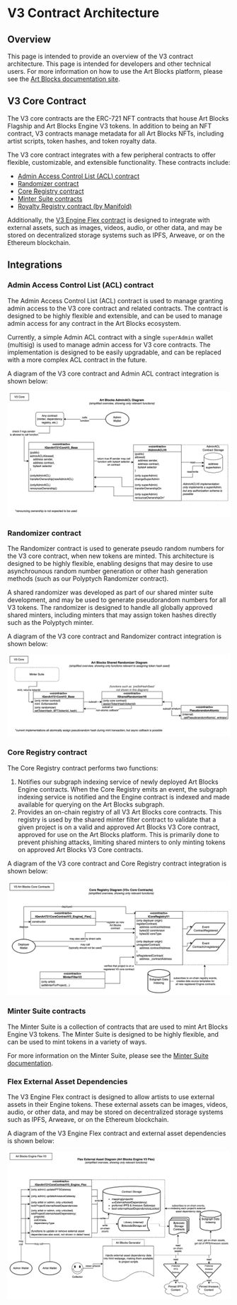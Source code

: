 # V3 Contract Architecture

## Overview

This page is intended to provide an overview of the V3 contract architecture. This page is intended for developers and other technical users. For more information on how to use the Art Blocks platform, please see the [Art Blocks documentation site](https://docs.artblocks.io/).

## V3 Core Contract

The V3 core contracts are the ERC-721 NFT contracts that house Art Blocks Flagship and Art Blocks Engine V3 tokens. In addition to being an NFT contract, V3 contracts manage metadata for all Art Blocks NFTs, including artist scripts, token hashes, and token royalty data.

The V3 core contract integrates with a few peripheral contracts to offer flexible, customizable, and extensible functionality. These contracts include:

- [Admin Access Control List (ACL) contract](#admin-access-control-list-acl-contract)
- [Randomizer contract](#randomizer-contract)
- [Core Registry contract](#core-registry-contract)
- [Minter Suite contracts](#minter-suite-contracts)
- [Royalty Registry contract (by Manifold)](./ROYALTIES.md)

Additionally, the [V3 Engine Flex contract](#flex-external-asset-dependencies) is designed to integrate with external assets, such as images, videos, audio, or other data, and may be stored on decentralized storage systems such as IPFS, Arweave, or on the Ethereum blockchain.

## Integrations

### Admin Access Control List (ACL) contract

The Admin Access Control List (ACL) contract is used to manage granting admin access to the V3 core contract and related contracts. The contract is designed to be highly flexible and extensible, and can be used to manage admin access for any contract in the Art Blocks ecosystem.

Currently, a simple Admin ACL contract with a single `superAdmin` wallet (multisig) is used to manage admin access for V3 core contracts. The implementation is designed to be easily upgradable, and can be replaced with a more complex ACL contract in the future.

A diagram of the V3 core contract and Admin ACL contract integration is shown below:

![admin-acl-diagram](./images/admin-acl-v3-core-integration.png)

### Randomizer contract

The Randomizer contract is used to generate pseudo random numbers for the V3 core contract, when new tokens are minted. This architecture is designed to be highly flexible, enabling designs that may desire to use asynchrounous random number generation or other hash generation methods (such as our Polyptych Randomizer contract).

A shared randomizer was developed as part of our shared minter suite development, and may be used to generate pseudorandom numbers for all V3 tokens. The randomizer is designed to handle all globally approved shared minters, including minters that may assign token hashes directly such as the Polyptych minter.

A diagram of the V3 core contract and Randomizer contract integration is shown below:

![randomizer-diagram](./images/randomizer-v3-core-integration.png)

### Core Registry contract

The Core Registry contract performs two functions:

1. Notifies our subgraph indexing service of newly deployed Art Blocks Engine contracts. When the Core Registry emits an event, the subgraph indexing service is notified and the Engine contract is indexed and made available for querying on the Art Blocks subgraph.
2. Provides an on-chain registry of all V3 Art Blocks core contracts. This registry is used by the shared minter filter contract to validate that a given project is on a valid and approved Art Blocks V3 Core contract, approved for use on the Art Blocks platform. This is primarily done to prevent phishing attacks, limiting shared minters to only minting tokens on approved Art Blocks V3 Core contracts.

A diagram of the V3 core contract and Core Registry contract integration is shown below:

![engine-registry-diagram](./images/engine-registry-v3-core-integration.png)

### Minter Suite contracts

The Minter Suite is a collection of contracts that are used to mint Art Blocks Engine V3 tokens. The Minter Suite is designed to be highly flexible, and can be used to mint tokens in a variety of ways.

For more information on the Minter Suite, please see the [Minter Suite documentation](./MINTER_SUITE.md).

### Flex External Asset Dependencies

The V3 Engine Flex contract is designed to allow artists to use external assets in their Engine tokens. These external assets can be images, videos, audio, or other data, and may be stored on decentralized storage systems such as IPFS, Arweave, or on the Ethereum blockchain.

A diagram of the V3 Engine Flex contract and external asset dependencies is shown below:

![engine-flex-diagram](./images/external-asset-dependency-flex-v3.png)
